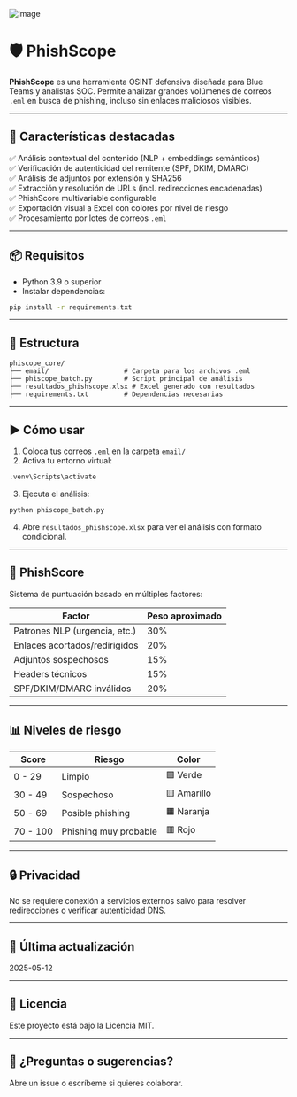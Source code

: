 
![image](https://github.com/user-attachments/assets/a5297153-e9c3-425d-84c5-95bdf72aac8e)



# 🛡️ PhishScope

**PhishScope** es una herramienta OSINT defensiva diseñada para Blue Teams y analistas SOC. Permite analizar grandes volúmenes de correos `.eml` en busca de phishing, incluso sin enlaces maliciosos visibles.

---

## 🧠 Características destacadas

✅ Análisis contextual del contenido (NLP + embeddings semánticos)  
✅ Verificación de autenticidad del remitente (SPF, DKIM, DMARC)  
✅ Análisis de adjuntos por extensión y SHA256  
✅ Extracción y resolución de URLs (incl. redirecciones encadenadas)  
✅ PhishScore multivariable configurable  
✅ Exportación visual a Excel con colores por nivel de riesgo  
✅ Procesamiento por lotes de correos `.eml`

---

## 📦 Requisitos

- Python 3.9 o superior
- Instalar dependencias:
```bash
pip install -r requirements.txt
```

---

## 📁 Estructura

```
phiscope_core/
├── email/                   # Carpeta para los archivos .eml
├── phiscope_batch.py        # Script principal de análisis
├── resultados_phishscope.xlsx # Excel generado con resultados
├── requirements.txt         # Dependencias necesarias
```

---

## ▶️ Cómo usar

1. Coloca tus correos `.eml` en la carpeta `email/`
2. Activa tu entorno virtual:
```bash
.venv\Scripts\activate
```
3. Ejecuta el análisis:
```bash
python phiscope_batch.py
```
4. Abre `resultados_phishscope.xlsx` para ver el análisis con formato condicional.

---

## 🧪 PhishScore

Sistema de puntuación basado en múltiples factores:

| Factor                         | Peso aproximado |
|-------------------------------|------------------|
| Patrones NLP (urgencia, etc.) | 30%              |
| Enlaces acortados/redirigidos | 20%              |
| Adjuntos sospechosos          | 15%              |
| Headers técnicos              | 15%              |
| SPF/DKIM/DMARC inválidos      | 20%              |

---

## 📊 Niveles de riesgo

| Score       | Riesgo                | Color   |
|-------------|------------------------|---------|
| 0 - 29      | Limpio                 | 🟩 Verde |
| 30 - 49     | Sospechoso             | 🟨 Amarillo |
| 50 - 69     | Posible phishing       | 🟧 Naranja |
| 70 - 100    | Phishing muy probable  | 🟥 Rojo |

---

## 🔒 Privacidad

No se requiere conexión a servicios externos salvo para resolver redirecciones o verificar autenticidad DNS.

---

## 📅 Última actualización
2025-05-12

---

## 📄 Licencia

Este proyecto está bajo la Licencia MIT.

---

## 🙋 ¿Preguntas o sugerencias?

Abre un issue o escríbeme si quieres colaborar.
